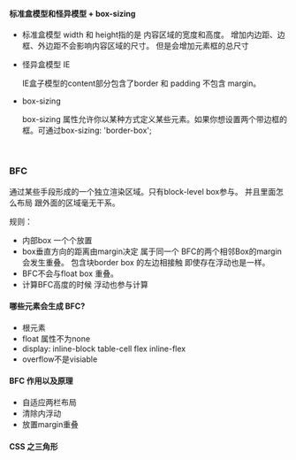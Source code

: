 #### 标准盒模型和怪异模型 + box-sizing

* 标准盒模型 width 和 height指的是 内容区域的宽度和高度。 增加内边距、边框、外边距不会影响内容区域的尺寸。 但是会增加元素框的总尺寸

* 怪异盒模型 IE

  IE盒子模型的content部分包含了border 和 padding 不包含 margin。

* box-sizing

  box-sizing 属性允许你以某种方式定义某些元素。如果你想设置两个带边框的框。可通过box-sizing: 'border-box';

  ​



### BFC

通过某些手段形成的一个独立渲染区域。只有block-level box参与。 并且里面怎么布局 跟外面的区域毫无干系。

规则：

* 内部box 一个个放置
* box垂直方向的距离由margin决定 属于同一个 BFC的两个相邻Box的margin会发生重叠。 包含块border box 的左边相接触 即使存在浮动也是一样。
* BFC不会与float box 重叠。
* 计算BFC高度的时候 浮动也参与计算



#### 哪些元素会生成 BFC?

* 根元素
* float 属性不为none
* display: inline-block table-cell flex inline-flex
* overflow不是visiable



#### BFC 作用以及原理

* 自适应两栏布局
* 清除内浮动
* 放置margin重叠





#### CSS 之三角形



